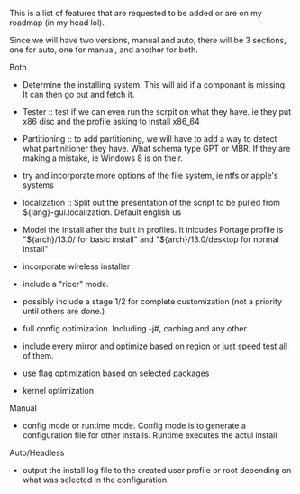 This is a list of features that are requested to be added or are on my roadmap (in my head lol).

Since we will have two versions, manual and auto, there will be 3 sections, one for auto, one for manual, and another for both.

Both
- Determine the installing system. This will aid if a componant is missing. It can then go out and fetch it.
- Tester :: test if we can even run the scrpit on what they have. ie they put x86 disc and the profile asking to install x86_64
- Partitioning :: to add partitioning, we will have to add a way to detect what partinitioner they have. What schema type GPT or MBR. If they are making a mistake, ie Windows 8 is on their.
- try and incorporate more options of the file system, ie ntfs or apple's systems
- localization :: Split out the presentation of the script to be pulled from ${lang}-gui.localization. Default english us
- Model the install after the built in profiles. It inlcudes Portage profile is "${arch}/13.0/ for basic install" and "${arch}/13.0/desktop for normal install"
- incorporate wireless installer
- include a "ricer" mode.

- possibly include a stage 1/2 for complete customization (not a priority until others are done.)
- full config optimization. Including -j#, caching and any other.
- include every mirror and optimize based on region or just speed test all of them.
- use flag optimization based on selected packages
- kernel optimization

Manual
- config mode or runtime mode. Config mode is to generate a configuration file for other installs. Runtime executes the actul install


Auto/Headless
- output the install log file to the created user profile or root depending on what was selected in the configuration.
